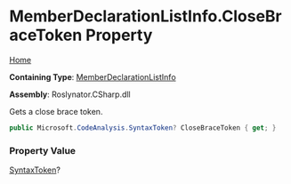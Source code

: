 # MemberDeclarationListInfo\.CloseBraceToken Property

[Home](../../../../../README.md)

**Containing Type**: [MemberDeclarationListInfo](../README.md)

**Assembly**: Roslynator\.CSharp\.dll

  
Gets a close brace token\.

```csharp
public Microsoft.CodeAnalysis.SyntaxToken? CloseBraceToken { get; }
```

### Property Value

[SyntaxToken](https://docs.microsoft.com/en-us/dotnet/api/microsoft.codeanalysis.syntaxtoken)?

